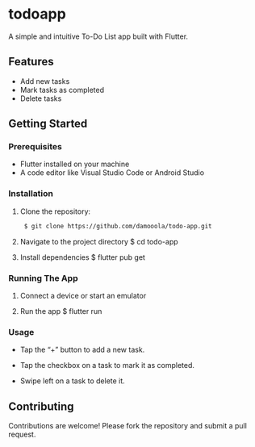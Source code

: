 # todoapp

A simple and intuitive To-Do List app built with Flutter.

## Features

- Add new tasks
- Mark tasks as completed
- Delete tasks

## Getting Started

### Prerequisites

- Flutter installed on your machine
- A code editor like Visual Studio Code or Android Studio

### Installation

1. Clone the repository:
   ```bash
    $ git clone https://github.com/damooola/todo-app.git

2. Navigate to the project directory
    $ cd todo-app

3. Install dependencies
    $ flutter pub get

### Running The App

1. Connect a device or start an emulator

2. Run the app
    $ flutter run

### Usage

* Tap the “+” button to add a new task.

* Tap the checkbox on a task to mark it as completed.

* Swipe left on a task to delete it.

## Contributing

Contributions are welcome! Please fork the repository and submit a pull request.


